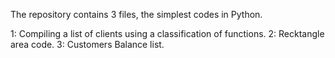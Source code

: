 
The repository contains 3 files, the simplest codes in Python.


1: Compiling a list of clients using a classification of functions.
2: Recktangle area code. 
3: Customers Balance list.

